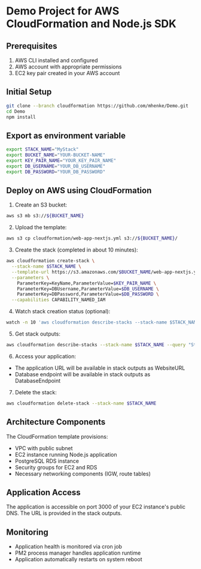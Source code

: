 # Demo Project for AWS CloudFormation and Node.js SDK

## Prerequisites

1. AWS CLI installed and configured
1. AWS account with appropriate permissions
1. EC2 key pair created in your AWS account

## Initial Setup

```bash
git clone --branch cloudformation https://github.com/mhenke/Demo.git
cd Demo
npm install
```

## Export as environment variable

```bash
export STACK_NAME="MyStack"
export BUCKET_NAME="YOUR-BUCKET-NAME"
export KEY_PAIR_NAME="YOUR_KEY_PAIR_NAME"
export DB_USERNAME="YOUR_DB_USERNAME"
export DB_PASSWORD="YOUR_DB_PASSWORD"
```

## Deploy on AWS using CloudFormation

1. Create an S3 bucket:

```bash
aws s3 mb s3://${BUCKET_NAME}
```

2. Upload the template:

```bash
aws s3 cp cloudformation/web-app-nextjs.yml s3://${BUCKET_NAME}/
```

3. Create the stack (completed in about 10 minutes):

```bash
aws cloudformation create-stack \
  --stack-name $STACK_NAME \
  --template-url https://s3.amazonaws.com/$BUCKET_NAME/web-app-nextjs.yml \
  --parameters \
    ParameterKey=KeyName,ParameterValue=$KEY_PAIR_NAME \
    ParameterKey=DBUsername,ParameterValue=$DB_USERNAME \
    ParameterKey=DBPassword,ParameterValue=$DB_PASSWORD \
  --capabilities CAPABILITY_NAMED_IAM
```

4. Watch stack creation status (optional):

```bash
watch -n 10 'aws cloudformation describe-stacks --stack-name $STACK_NAME --query "Stacks[0].StackStatus"'
```

5. Get stack outputs:

```bash
aws cloudformation describe-stacks --stack-name $STACK_NAME --query "Stacks[0].Outputs" > stack-outputs.json
```

6. Access your application:

- The application URL will be available in stack outputs as WebsiteURL
- Database endpoint will be available in stack outputs as DatabaseEndpoint

7. Delete the stack:

```bash
aws cloudformation delete-stack --stack-name $STACK_NAME
```

## Architecture Components

The CloudFormation template provisions:

- VPC with public subnet
- EC2 instance running Node.js application
- PostgreSQL RDS instance
- Security groups for EC2 and RDS
- Necessary networking components (IGW, route tables)

## Application Access

The application is accessible on port 3000 of your EC2 instance's public DNS. The URL is provided in the stack outputs.

## Monitoring

- Application health is monitored via cron job
- PM2 process manager handles application runtime
- Application automatically restarts on system reboot
